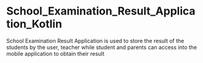 # School_Examination_Result_Application_Kotlin
School Examination Result Application is used to store the result of the students by the user, teacher while student and parents can access into the mobile application to obtain their result
